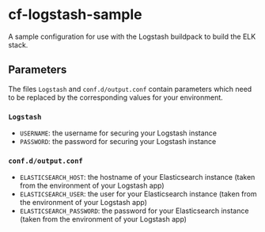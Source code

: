 # cf-logstash-sample
A sample configuration for use with the Logstash buildpack to build the ELK stack. 

## Parameters
The files `Logstash` and `conf.d/output.conf` contain parameters which need to be replaced by the corresponding values for your environment.

### `Logstash`
* `USERNAME`: the username for securing your Logstash instance
* `PASSWORD`: the password for securing your Logstash instance

### `conf.d/output.conf`
* `ELASTICSEARCH_HOST`: the hostname of your Elasticsearch instance (taken from the environment of your Logstash app)
* `ELASTICSEARCH_USER`: the user for your Elasticsearch instance (taken from the environment of your Logstash app)
* `ELASTICSEARCH_PASSWORD`: the password for your Elasticsearch instance (taken from the environment of your Logstash app)
